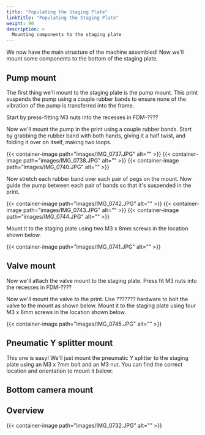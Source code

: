```yaml
---
title: "Populating the Staging Plate"
linkTitle: "Populating the Staging Plate"
weight: 90
description: >
  Mounting components to the staging plate 
---
```


We now have the main structure of the machine assembled! Now we'll mount some components to the bottom of the staging plate.

## Pump mount

The first thing we'll mount to the staging plate is the pump mount. This print suspends the pump using a couple rubber bands to ensure none of the vibration of the pump is transferred into the frame.

Start by press-fitting M3 nuts into the recesses in FDM-????

Now we'll mount the pump in the print using a couple rubber bands. Start by grabbing the rubber band with both hands, giving it a half twist, and folding it over on itself, making two loops.

{{< container-image path="images/IMG_0737.JPG" alt="" >}}
{{< container-image path="images/IMG_0738.JPG" alt="" >}}
{{< container-image path="images/IMG_0740.JPG" alt="" >}}

Now stretch each rubber band over each pair of pegs on the mount. Now guide the pump between each pair of bands so that it's suspended in the print.

{{< container-image path="images/IMG_0742.JPG" alt="" >}}
{{< container-image path="images/IMG_0743.JPG" alt="" >}}
{{< container-image path="images/IMG_0744.JPG" alt="" >}}

Mount it to the staging plate using two M3 x 8mm screws in the location shown below.

{{< container-image path="images/IMG_0741.JPG" alt="" >}}

## Valve mount
Now we'll attach the valve mount to the staging plate. Press fit M3 nuts into the recesses in FDM-????


Now we'll mount the valve to the print. Use ??????? hardware to bolt the valve to the mount as shown below. Mount it to the staging plate using four M3 x 8mm screws in the location shown below.

{{< container-image path="images/IMG_0745.JPG" alt="" >}}

## Pneumatic Y splitter mount
This one is easy! We'll just mount the pneumatic Y splitter to the staging plate using an M3 x ?mm bolt and an M3 nut. You can find the correct location and orientation to mount it below:

## Bottom camera mount


## Overview

{{< container-image path="images/IMG_0732.JPG" alt="" >}}




